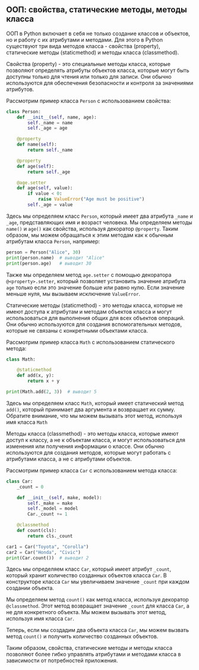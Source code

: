 ## ООП: свойства, статические методы, методы класса


ООП в Python включает в себя не только создание классов и объектов, но и работу с их атрибутами и методами. Для этого в Python существуют три вида методов класса - свойства (property), статические методы (staticmethod) и методы класса (classmethod).

Свойства (property) - это специальные методы класса, которые позволяют определять атрибуты объектов класса, которые могут быть доступны только для чтения или только для записи. Они обычно используются для обеспечения безопасности и контроля за значениями атрибутов.

Рассмотрим пример класса `Person` с использованием свойства:

```python
class Person:
    def __init__(self, name, age):
        self._name = name
        self._age = age

    @property
    def name(self):
        return self._name

    @property
    def age(self):
        return self._age

    @age.setter
    def age(self, value):
        if value < 0:
            raise ValueError("Age must be positive")
        self._age = value
```

Здесь мы определяем класс `Person`, который имеет два атрибута `_name` и `_age`, представляющих имя и возраст человека. Мы определяем методы `name()` и `age()` как свойства, используя декоратор `@property`. Таким образом, мы можем обращаться к этим методам как к обычным атрибутам класса `Person`, например:

```python
person = Person("Alice", 30)
print(person.name)  # выводит "Alice"
print(person.age)   # выводит 30
```

Также мы определяем метод `age.setter` с помощью декоратора `@<property>.setter`, который позволяет установить значение атрибута `age` только если это значение больше или равно нулю. Если значение меньше нуля, мы вызываем исключение `ValueError`.

Статические методы (staticmethod) - это методы класса, которые не имеют доступа к атрибутам и методам объектов класса и могут использоваться для выполнения общих для всех объектов операций. Они обычно используются для создания вспомогательных методов, которые не связаны с конкретными объектами класса.

Рассмотрим пример класса `Math` с использованием статического метода:

```python
class Math:

    @staticmethod
    def add(x, y):
        return x + y

print(Math.add(2, 3))  # выводит 5
```

Здесь мы определяем класс `Math`, который имеет статический метод `add()`, который принимает два аргумента и возвращает их сумму. Обратите внимание, что мы можем вызывать этот метод, используя имя класса `Math`

Методы класса (classmethod) - это методы класса, которые имеют доступ к классу, а не к объектам класса, и могут использоваться для изменения или получения информации о классе. Они обычно используются для создания методов, которые могут работать с атрибутами класса, а не с атрибутами объектов.

Рассмотрим пример класса `Car` с использованием метода класса:

```python
class Car:
    _count = 0

    def __init__(self, make, model):
        self._make = make
        self._model = model
        Car._count += 1

    @classmethod
    def count(cls):
        return cls._count

car1 = Car("Toyota", "Corolla")
car2 = Car("Honda", "Civic")
print(Car.count())  # выводит 2
```

Здесь мы определяем класс `Car`, который имеет атрибут `_count`, который хранит количество созданных объектов класса `Car`. В конструкторе класса `Car` мы увеличиваем значение `_count` при каждом создании объекта.

Мы определяем метод `count()` как метод класса, используя декоратор `@classmethod`. Этот метод возвращает значение `_count` для класса `Car`, а не для конкретного объекта. Мы можем вызывать этот метод, используя имя класса `Car`.

Теперь, если мы создадим два объекта класса `Car`, мы можем вызвать метод `count()` и получить количество созданных объектов.

Таким образом, свойства, статические методы и методы класса позволяют более гибко управлять атрибутами и методами класса в зависимости от потребностей приложения.



